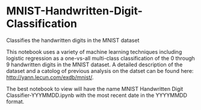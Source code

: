 # MNIST-Handwritten-Digit-Classification
Classifies the handwritten digits in the MNIST dataset

This notebook uses a variety of machine learning techniques including logistic regression as a one-vs-all multi-class 
classification of the 0 through 9 handwritten digits in the MNIST dataset. 
A detailed description of the dataset and a catolog of previous analysis on the datset can be found 
here: http://yann.lecun.com/exdb/mnist/. 

The best notebook to view will have the name MNIST Handwritten Digit Classifier-YYYMMDD.ipynb with the most recent
date in the YYYYMMDD format. 
